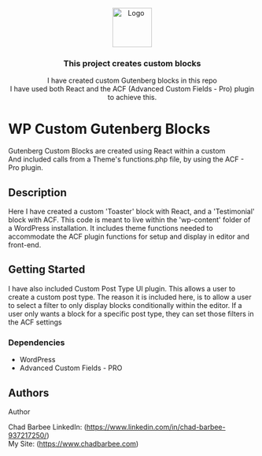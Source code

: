<!-- PROJECT LOGO -->
<br />
<div align="center">
  <a href="https://chadbarbee.com/resume/">
    <img src="https://chadbarbee.com/img/build-icon.png" alt="Logo" width="80" height="80">
  </a>

<h3 align="center">This project creates custom blocks</h3>

  <p align="center">
    I have created custom Gutenberg blocks in this repo<br />
    I have used both React and the ACF (Advanced Custom Fields - Pro) plugin to achieve this.
	</p>
</div>

# WP Custom Gutenberg Blocks

Gutenberg Custom Blocks are created using React within a custom<br />
And included calls from a Theme's functions.php file, by using the ACF - Pro plugin.

## Description

Here I have created a custom 'Toaster' block with React, and a 'Testimonial' block with ACF. This code is meant to live within
the 'wp-content' folder of a WordPress installation. It includes theme functions needed to accommodate the ACF plugin
functions for setup and display in editor and front-end.

## Getting Started

I have also included Custom Post Type UI plugin. This allows a user to create a custom post type. The reason it is
included here, is to allow a user to select a filter to only display blocks conditionally within the editor. If a user
only wants a block for a specific post type, they can set those filters in the ACF settings

### Dependencies

* WordPress
* Advanced Custom Fields - PRO

## Authors

Author

Chad Barbee
LinkedIn: (https://www.linkedin.com/in/chad-barbee-937217250/)<br />
My Site: (https://www.chadbarbee.com)

